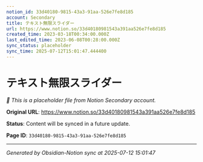 ```yaml
---
notion_id: 33d40180-9815-43a3-91aa-526e7fe8d185
account: Secondary
title: テキスト無限スライダー
url: https://www.notion.so/33d40180981543a391aa526e7fe8d185
created_time: 2023-03-18T00:34:00.000Z
last_edited_time: 2023-06-08T00:28:00.000Z
sync_status: placeholder
sync_time: 2025-07-12T15:01:47.444400
---
```


# テキスト無限スライダー

*🔄 This is a placeholder file from Notion Secondary account.*

**Original URL**: https://www.notion.so/33d40180981543a391aa526e7fe8d185

**Status**: Content will be synced in a future update.

**Page ID**: `33d40180-9815-43a3-91aa-526e7fe8d185`

---

*Generated by Obsidian-Notion sync at 2025-07-12 15:01:47*
